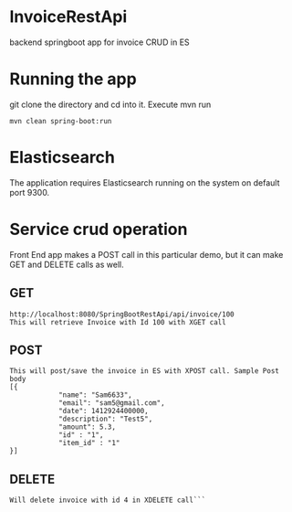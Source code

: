# InvoiceRestApi
backend springboot app for invoice CRUD in ES

# Running the app

git clone the directory and cd into it.
Execute mvn run
```
mvn clean spring-boot:run
```
# Elasticsearch

The application requires Elasticsearch running on the system on default port 9300.

# Service crud operation

Front End app makes a POST call in this particular demo, but it can make GET and DELETE calls as well.

## GET
```
http://localhost:8080/SpringBootRestApi/api/invoice/100
This will retrieve Invoice with Id 100 with XGET call
```

## POST
```http://localhost:8080/SpringBootRestApi/api/invoice/
This will post/save the invoice in ES with XPOST call. Sample Post body
[{
            "name": "Sam6633",
            "email": "sam5@gmail.com",
            "date": 1412924400000,
            "description": "Test5",
            "amount": 5.3,
            "id" : "1",
            "item_id" : "1"
}]
```

## DELETE
```http://localhost:8080/SpringBootRestApi/api/invoice/4
Will delete invoice with id 4 in XDELETE call```
```


